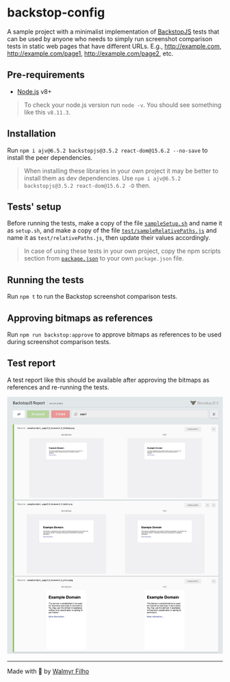# backstop-config

A sample project with a minimalist implementation of [BackstopJS](https://github.com/garris/BackstopJS) tests that can be used by anyone who needs to simply run screenshot comparison tests in static web pages that have different URLs. E.g., http://example.com, http://example.com/page1, http://example.com/page2, etc.

## Pre-requirements

- [Node.js](https://nodejs.org/) v8+

> To check your node.js version run `node -v`. You should see something like this `v8.11.3`.

## Installation

Run `npm i ajv@6.5.2 backstopjs@3.5.2 react-dom@15.6.2 --no-save` to install the peer dependencies.

> When installing these libraries in your own project it may be better to install them as dev dependencies. Use `npm i ajv@6.5.2 backstopjs@3.5.2 react-dom@15.6.2 -D` then.

## Tests' setup

Before running the tests, make a copy of the file [`sampleSetup.sh`](./sampleSetup.sh) and name it as `setup.sh`, and make a copy of the file [`test/sampleRelativePaths.js`](./test/sampleRelativePaths.js) and name it as `test/relativePaths.js`, then update their values accordingly.

> In case of using these tests in your own project, copy the npm scripts section from [`package.json`](./package.json) to your own `package.json` file.

## Running the tests

Run `npm t` to run the Backstop screenshot comparison tests.

## Approving bitmaps as references

Run `npm run backstop:approve` to approve bitmaps as references to be used during screenshot comparison tests.

## Test report

A test report like this should be available after approving the bitmaps as references and re-running the tests.

![BackstopJS html report](./assets/backstopjs-report.png)

___

Made with 💚 by [Walmyr Filho](http://walmyr-filho.com)
